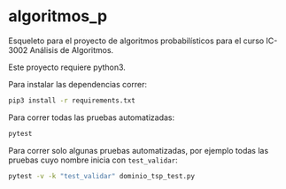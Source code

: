 # algoritmos_p

Esqueleto para el proyecto de algoritmos probabilísticos para el curso IC-3002 Análisis de Algoritmos.

Este proyecto requiere python3.

Para instalar las dependencias correr:

```bash
pip3 install -r requirements.txt
```

Para correr todas las pruebas automatizadas:

```bash
pytest
```

Para correr solo algunas pruebas automatizadas, por ejemplo todas las pruebas cuyo nombre inicia con `test_validar`:

```bash
pytest -v -k "test_validar" dominio_tsp_test.py
```
